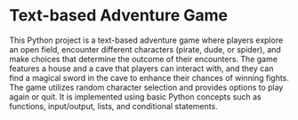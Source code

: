 # Text-based Adventure Game
This Python project is a text-based adventure game where players explore an open field, encounter different characters (pirate, dude, or spider), and make choices that determine the outcome of their encounters. The game features a house and a cave that players can interact with, and they can find a magical sword in the cave to enhance their chances of winning fights. The game utilizes random character selection and provides options to play again or quit. It is implemented using basic Python concepts such as functions, input/output, lists, and conditional statements.
